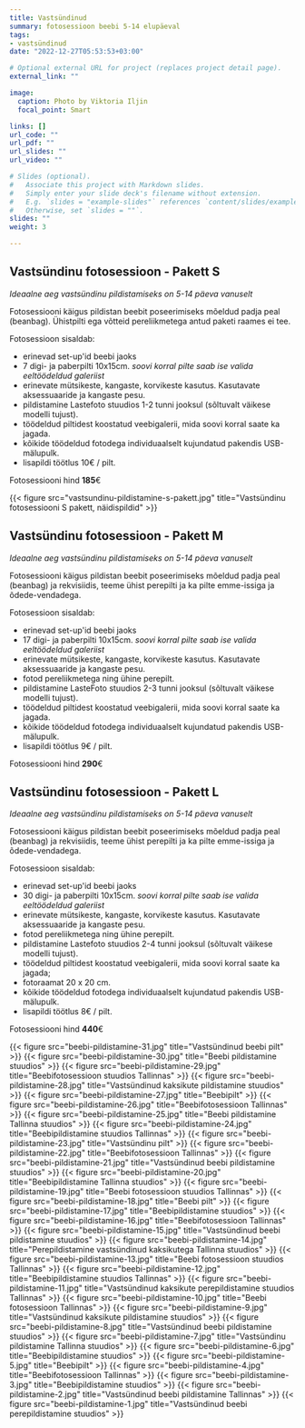 ```yaml
---
title: Vastsündinud
summary: fotosessioon beebi 5-14 elupäeval
tags:
- vastsündinud
date: "2022-12-27T05:53:53+03:00"

# Optional external URL for project (replaces project detail page).
external_link: ""

image:
  caption: Photo by Viktoria Iljin
  focal_point: Smart

links: []
url_code: ""
url_pdf: ""
url_slides: ""
url_video: ""

# Slides (optional).
#   Associate this project with Markdown slides.
#   Simply enter your slide deck's filename without extension.
#   E.g. `slides = "example-slides"` references `content/slides/example-slides.md`.
#   Otherwise, set `slides = ""`.
slides: ""
weight: 3

---
```


## Vastsündinu fotosessioon - Pakett S

_Ideaalne aeg vastsündinu pildistamiseks on 5-14 päeva vanuselt_

Fotosessiooni käigus pildistan beebit poseerimiseks mõeldud padja peal (beanbag). Ühistpilti ega võtteid pereliikmetega antud paketi raames ei tee. 

Fotosessioon sisaldab: 
* erinevad set-up'id beebi jaoks
* 7 digi- ja paberpilti 10x15cm. 
_soovi korral pilte saab ise valida eeltöödeldud galeriist_ 
* erinevate mütsikeste, kangaste, korvikeste kasutus. Kasutavate aksessuaaride ja kangaste pesu.
* pildistamine Lastefoto stuudios 1-2 tunni jooksul (sõltuvalt väikese modelli tujust). 
* töödeldud piltidest koostatud veebigalerii, mida soovi korral saate ka jagada. 
* kõikide töödeldud fotodega individuaalselt kujundatud pakendis USB-mälupulk. 
* lisapildi töötlus 10€ / pilt. 

Fotosessiooni hind **185**€ 

{{< figure src="vastsundinu-pildistamine-s-pakett.jpg" title="Vastsündinu fotosessiooni S pakett, näidispildid" >}}

## Vastsündinu fotosessioon - Pakett M

_Ideaalne aeg vastsündinu pildistamiseks on 5-14 päeva vanuselt_

Fotosessiooni käigus pildistan beebit poseerimiseks mõeldud padja peal (beanbag) ja rekvisiidis, teeme ühist perepilti ja ka pilte emme-issiga ja õdede-vendadega. 

Fotosessioon sisaldab:
* erinevad set-up'id beebi jaoks
* 17 digi- ja paberpilti 10x15cm. 
_soovi korral pilte saab ise valida eeltöödeldud galeriist_ 
* erinevate mütsikeste, kangaste, korvikeste kasutus. Kasutavate aksessuaaride ja kangaste pesu.
* fotod pereliikmetega ning ühine perepilt. 
* pildistamine LasteFoto stuudios 2-3 tunni jooksul (sõltuvalt väikese modelli tujust). 
* töödeldud piltidest koostatud veebigalerii, mida soovi korral saate ka jagada. 
* kõikide töödeldud fotodega individuaalselt kujundatud pakendis USB-mälupulk.
* lisapildi töötlus 9€ / pilt. 

Fotosessiooni hind **290**€

## Vastsündinu fotosessioon - Pakett L

_Ideaalne aeg vastsündinu pildistamiseks on 5-14 päeva vanuselt_

Fotosessiooni käigus pildistan beebit poseerimiseks mõeldud padja peal (beanbag) ja rekvisiidis, teeme ühist perepilti ja ka pilte emme-issiga ja õdede-vendadega. 

Fotosessioon sisaldab: 
* erinevad set-up'id beebi jaoks
* 30 digi- ja paberpilti 10x15cm.
_soovi korral pilte saab ise valida eeltöödeldud galeriist_
* erinevate mütsikeste, kangaste, korvikeste kasutus. Kasutavate aksessuaaride ja kangaste pesu.
* fotod pereliikmetega ning ühine perepilt. 
* pildistamine Lastefoto stuudios 2-4 tunni jooksul (sõltuvalt väikese modelli tujust). 
* töödeldud piltidest koostatud veebigalerii, mida soovi korral saate ka jagada; 
* fotoraamat 20 х 20 cm. 
* kõikide töödeldud fotodega individuaalselt kujundatud pakendis USB-mälupulk.
* lisapildi töötlus 8€ / pilt. 

Fotosessiooni hind **440**€ 

{{< figure src="beebi-pildistamine-31.jpg" title="Vastsündinud beebi pilt" >}}
{{< figure src="beebi-pildistamine-30.jpg" title="Beebi pildistamine stuudios" >}}
{{< figure src="beebi-pildistamine-29.jpg" title="Beebifotosessioon stuudios Tallinnas" >}}
{{< figure src="beebi-pildistamine-28.jpg" title="Vastsündinud kaksikute pildistamine stuudios" >}}
{{< figure src="beebi-pildistamine-27.jpg" title="Beebipilt" >}}
{{< figure src="beebi-pildistamine-26.jpg" title="Beebifotosessioon Tallinnas" >}}
{{< figure src="beebi-pildistamine-25.jpg" title="Beebi pildistamine Tallinna stuudios" >}}
{{< figure src="beebi-pildistamine-24.jpg" title="Beebipildistamine stuudios Tallinnas" >}}
{{< figure src="beebi-pildistamine-23.jpg" title="Vastsündinu pilt" >}}
{{< figure src="beebi-pildistamine-22.jpg" title="Beebifotosessioon Tallinnas" >}}
{{< figure src="beebi-pildistamine-21.jpg" title="Vastsündinud beebi pildistamine stuudios" >}}
{{< figure src="beebi-pildistamine-20.jpg" title="Beebipildistamine Tallinna stuudios" >}}
{{< figure src="beebi-pildistamine-19.jpg" title="Beebi fotosessioon stuudios Tallinnas" >}}
{{< figure src="beebi-pildistamine-18.jpg" title="Beebi pilt" >}}
{{< figure src="beebi-pildistamine-17.jpg" title="Beebipildistamine stuudios" >}}
{{< figure src="beebi-pildistamine-16.jpg" title="Beebifotosessioon Tallinnas" >}}
{{< figure src="beebi-pildistamine-15.jpg" title="Vastsündinud beebi pildistamine stuudios" >}}
{{< figure src="beebi-pildistamine-14.jpg" title="Perepildistamine vastsündinud kaksikutega Tallinna stuudios" >}}
{{< figure src="beebi-pildistamine-13.jpg" title="Beebi fotosessioon stuudios Tallinnas" >}}
{{< figure src="beebi-pildistamine-12.jpg" title="Beebipildistamine stuudios Tallinnas" >}}
{{< figure src="beebi-pildistamine-11.jpg" title="Vastsündinud kaksikute perepildistamine stuudios Tallinnas" >}}
{{< figure src="beebi-pildistamine-10.jpg" title="Beebi fotosessioon Tallinnas" >}}
{{< figure src="beebi-pildistamine-9.jpg" title="Vastsündinud kaksikute pildistamine stuudios" >}}
{{< figure src="beebi-pildistamine-8.jpg" title="Vastsündinud beebi pildistamine stuudios" >}}
{{< figure src="beebi-pildistamine-7.jpg" title="Vastsündinu pildistamine Tallinna stuudios" >}}
{{< figure src="beebi-pildistamine-6.jpg" title="Beebipildistamine stuudios" >}}
{{< figure src="beebi-pildistamine-5.jpg" title="Beebipilt" >}}
{{< figure src="beebi-pildistamine-4.jpg" title="Beebifotosessioon Tallinnas" >}}
{{< figure src="beebi-pildistamine-3.jpg" title="Beebipildistamine stuudios" >}}
{{< figure src="beebi-pildistamine-2.jpg" title="Vastsündinud beebi pildistamine Tallinnas" >}}
{{< figure src="beebi-pildistamine-1.jpg" title="Vastsündinud beebi perepildistamine stuudios" >}}